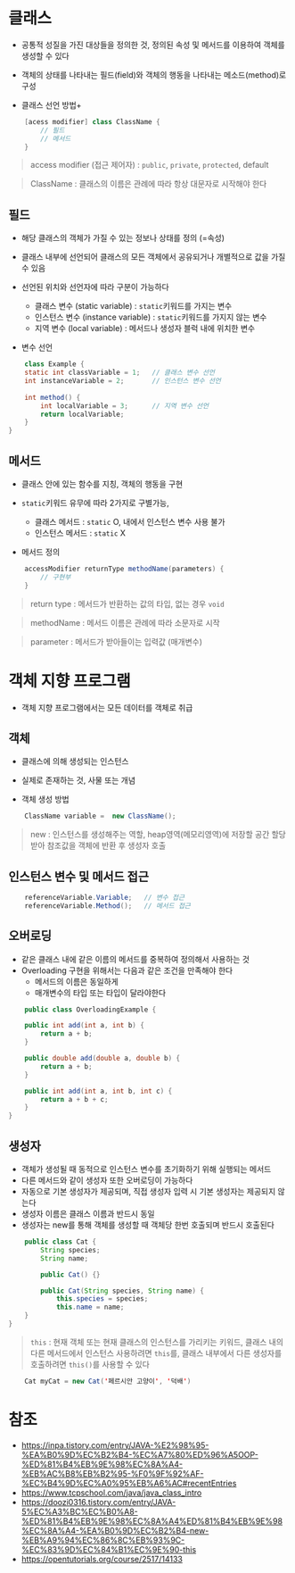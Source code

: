 # 클래스

* 공통적 성질을 가진 대상들을 정의한 것, 정의된 속성 및 메서드를 이용하여 객체를 생성할 수 있다
* 객체의 상태를 나타내는 필드(field)와 객체의 행동을 나타내는 메소드(method)로 구성

* 클래스 선언 방법+
```java
    [acess modifier] class ClassName {
        // 필드
        // 메서드
    }
```

> access modifier (접근 제어자) : `public`, `private`, `protected`, default

> ClassName : 클래스의 이름은 관례에 따라 항상 대문자로 시작해야 한다

## 필드

* 해당 클래스의 객체가 가질 수 있는 정보나 상태를 정의 (=속성)
* 클래스 내부에 선언되어 클래스의 모든 객체에서 공유되거나 개별적으로 값을 가질 수 있음
* 선언된 위치와 선언자에 따라 구분이 가능하다
    * 클래스 변수 (static variable) : `static`키워드를 가지는 변수
    * 인스턴스 변수 (instance variable) : `static`키워드를 가지지 않는 변수
    * 지역 변수 (local variable) : 메서드나 생성자 블럭 내에 위치한 변수

* 변수 선언
```java
    class Example {
    static int classVariable = 1;   // 클래스 변수 선언
    int instanceVariable = 2;       // 인스턴스 변수 선언
    
    int method() {
    	int localVariable = 3;      // 지역 변수 선언
        return localVariable;
    }
}
```

## 메서드

* 클래스 안에 있는 함수를 지칭, 객체의 행동을 구현
* `static`키워드 유무에 따라 2가지로 구별가능, 
    * 클래스 메서드 : `static` O, 내에서 인스턴스 변수 사용 불가
    * 인스턴스 메서드 : `static` X

* 메서드 정의
```java
    accessModifier returnType methodName(parameters) {
        // 구현부
    }
```
> return type : 메서드가 반환하는 값의 타입, 없는 경우 `void`

> methodName : 메서드 이름은 관례에 따라 소문자로 시작

> parameter : 메서드가 받아들이는 입력값 (매개변수)


# 객체 지향 프로그램

* 객체 지향 프로그램에서는 모든 데이터를 객체로 취급

## 객체

* 클래스에 의해 생성되는 인스턴스
* 실제로 존재하는 것, 사물 또는 개념

* 객체 생성 방법
```java
    ClassName variable =  new ClassName();
```

> new : 인스턴스를 생성해주는 역할, heap영역(메모리영역)에 저장할 공간 할당받아 참조값을 객체에 반환 후 생성자 호출

## 인스턴스 변수 및 메서드 접근

```java
    referenceVariable.Variable;   // 변수 접근
    referenceVariable.Method();   // 메서드 접근
```
## 오버로딩

* 같은 클래스 내에 같은 이름의 메서드를 중복하여 정의해서 사용하는 것
* Overloading 구현을 위해서는 다음과 같은 조건을 만족해야 한다
    * 메서드의 이름은 동일하게
    * 매개변수의 타입 또는 타입이 달라야한다

```java
    public class OverloadingExample {

    public int add(int a, int b) {
        return a + b;
    }

    public double add(double a, double b) {
        return a + b;
    }

    public int add(int a, int b, int c) {
        return a + b + c;
    }
}

```

## 생성자

* 객체가 생성될 때 동적으로 인스턴스 변수를 초기화하기 위해 실행되는 메서드
* 다른 메서드와 같이 생성자 또한 오버로딩이 가능하다
* 자동으로 기본 생성자가 제공되며, 직접 생성자 입력 시 기본 생성자는 제공되지 않는다
* 생성자 이름은 클래스 이름과 반드시 동일
* 생성자는 new를 통해 객체를 생성할 때 객체당 한번 호출되며 반드시 호출된다

```java
    public class Cat {
        String species;
        String name;

        public Cat() {}

        public Cat(String species, String name) {
            this.species = species;
            this.name = name;
    }
}

```

> `this` : 현재 객체 또는 현재 클래스의 인스턴스를 가리키는 키워드, 클래스 내의 다른 메서드에서 인스턴스 사용하려면 `this`를, 클래스 내부에서 다른 생성자를 호출하려면 `this()`를 사용할 수 있다

```java
    Cat myCat = new Cat('페르시안 고양이', '덕배')
```



# 참조
- https://inpa.tistory.com/entry/JAVA-%E2%98%95-%EA%B0%9D%EC%B2%B4-%EC%A7%80%ED%96%A5OOP-%ED%81%B4%EB%9E%98%EC%8A%A4-%EB%AC%B8%EB%B2%95-%F0%9F%92%AF-%EC%B4%9D%EC%A0%95%EB%A6%AC#recentEntries
- https://www.tcpschool.com/java/java_class_intro
- https://doozi0316.tistory.com/entry/JAVA-5%EC%A3%BC%EC%B0%A8-%ED%81%B4%EB%9E%98%EC%8A%A4%ED%81%B4%EB%9E%98%EC%8A%A4-%EA%B0%9D%EC%B2%B4-new-%EB%A9%94%EC%86%8C%EB%93%9C-%EC%83%9D%EC%84%B1%EC%9E%90-this
- https://opentutorials.org/course/2517/14133
